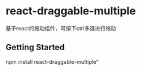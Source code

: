 # react-draggable-multiple
基于react的拖动组件，可按下ctrl多选进行拖动

## Getting Started
npm install react-draggable-multiple"